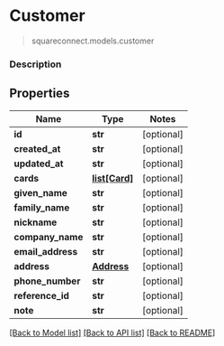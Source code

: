 # Customer
> squareconnect.models.customer

### Description



## Properties
Name | Type | Notes
------------ | ------------- | -------------
**id** | **str** | [optional] 
**created_at** | **str** | [optional] 
**updated_at** | **str** | [optional] 
**cards** | [**list[Card]**](Card.md) | [optional] 
**given_name** | **str** | [optional] 
**family_name** | **str** | [optional] 
**nickname** | **str** | [optional] 
**company_name** | **str** | [optional] 
**email_address** | **str** | [optional] 
**address** | [**Address**](Address.md) | [optional] 
**phone_number** | **str** | [optional] 
**reference_id** | **str** | [optional] 
**note** | **str** | [optional] 

[[Back to Model list]](../README.md#documentation-for-models) [[Back to API list]](../README.md#documentation-for-api-endpoints) [[Back to README]](../README.md)


